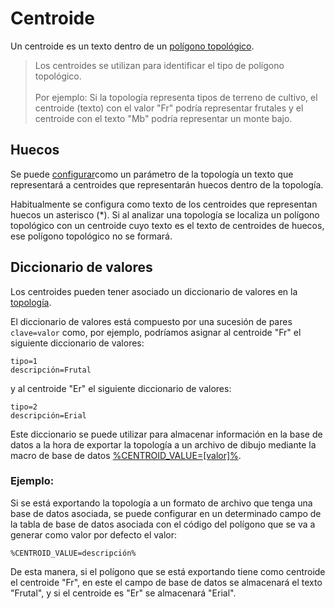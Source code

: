 # Centroide

Un centroide es un texto dentro de un [polígono topológico](poligonos-topologicos.md).

> Los centroides se utilizan para identificar el tipo de polígono topológico.\
> \
> Por ejemplo: Si la topología representa tipos de terreno de cultivo, el centroide (texto) con el valor "Fr" podría representar frutales y el centroide con el texto "Mb" podría representar un monte bajo.

## Huecos

Se puede [configurar](anadir-topologia.md#centroide-para-huecos)como un parámetro de la topología un texto que representará a centroides que representarán huecos dentro de la topología.

Habitualmente se configura como texto de los centroides que representan huecos un asterisco (\*). Si al analizar una topología se localiza un polígono topológico con un centroide cuyo texto es el texto de centroides de huecos, ese polígono topológico no se formará.

## Diccionario de valores

Los centroides pueden tener asociado un diccionario de valores en la [topología](./).

El diccionario de valores está compuesto por una sucesión de pares `clave=valor` como, por ejemplo, podríamos asignar al centroide "Fr" el siguiente diccionario de valores:

```
tipo=1
descripción=Frutal
```

y al centroide "Er" el siguiente diccionario de valores:

```
tipo=2
descripción=Erial
```

Este diccionario se puede utilizar para almacenar información en la base de datos a la hora de exportar la topología a un archivo de dibujo mediante la macro de base de datos [%CENTROID_VALUE=\[valor\]%](../base-de-datos/macros-de-base-de-datos.md).

### Ejemplo:

Si se está exportando la topología a un formato de archivo que tenga una base de datos asociada, se puede configurar en un determinado campo de la tabla de base de datos asociada con el código del polígono que se va a generar como valor por defecto el valor:

```
%CENTROID_VALUE=descripción%
```

De esta manera, si el polígono que se está exportando tiene como centroide el centroide "Fr", en este el campo de base de datos se almacenará el texto "Frutal", y si el centroide es "Er" se almacenará "Erial".
